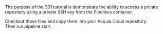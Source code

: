 The purpose of the 301 tutorial is demonstrate the ability to access a private repository using a private SSH key from the Pipelines container.

Checkout these files and copy them into your Acquia Cloud repository. Then run pipeline start.
